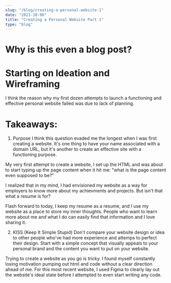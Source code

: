 ```yaml
---
slug: "/blog/creating-a-personal-website-1"
date: "2021-10-06"
title: "Creating a Personal Website Part 1"
type: "blog"
---
```


# Why is this even a blog post?

# Starting on Ideation and Wireframing
I think the reason why my first dozen attempts to launch a functioning and effective personal website failed was due to lack of planning. 

# Takeaways:
1. Purpose
I think this question evaded me the longest when I was first creating a website. It's one thing to have your name associated with a domain URL, but it's another to create an effective site with a functioning purpose. 

My very first attempt to create a website, I set up the HTML and was about to start typing up the page content when it hit me: "what is the page content even supposed to be?" 

I realized that in my mind, I had envisioned my website as a way for employers to know more about my achievments and projects. But isn't that what a resume is for? 

Flash forward to today, I keep my resume as a resume, and I use my website as a place to store my inner thoughts. People who want to learn more about me and what I do can easily find that information and I love sharing it. 

2. KISS (Keep It Simple Stupid)
Don't compare your website design or idea to other people who've had more experience and attemps to perfect their design. Start with a simple concept that visually appeals to your personal brand and the content you want to put on your website. 

Trying to create a website as you go is tricky. I found myself constantly losing motivation pumping out html and code without a clear direction ahead of me. For this most recent website, I used Figma to clearly lay out the website's ideal state before I attempted to even start writing any code. 